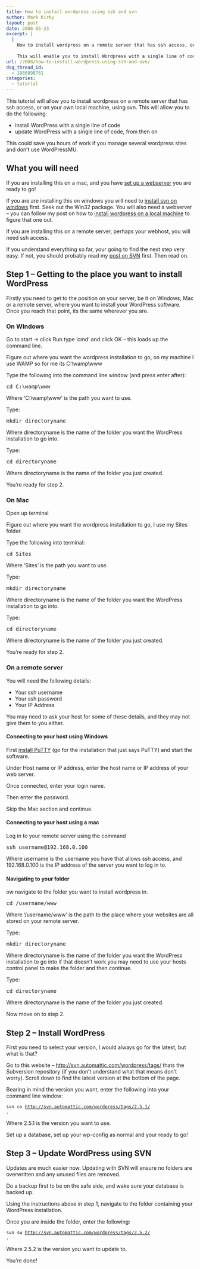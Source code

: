 ```yaml
---
title: How to install wordpress using ssh and svn
author: Mark Kirby
layout: post
date: 2008-05-23
excerpt: |
  |
    How to install wordpress on a remote server that has ssh access, or on your own local machine, using svn. 
    
    This will enable you to install Wordpress with a single line of code and update Wordpress with a single line of code, from then on.
url: /2008/how-to-install-wordpress-using-ssh-and-svn/
dsq_thread_id:
  - 1086898761
categories:
  - tutorial
---
```

This tutorial will allow you to install wordpress on a remote server that has ssh access, or on your own local machine, using svn. This will allow you to do the following:

  * install WordPress with a single line of code
  * update WordPress with a single line of code, from then on

This could save you hours of work if you manage several wordpress sites and don&#8217;t use WordPressMU.

## What you will need

If you are installing this on a mac, and you have [set up a webserver][1] you are ready to go!

If you are are installing this on windows you will need to [install svn on windows][2] first. Seek out the Win32 package. You will also need a webserver &#8211; you can follow my post on how to [install wordpress on a local machine][3] to figure that one out.

If you are installing this on a remote server, perhaps your webhost, you will need ssh access.

If you understand everything so far, your going to find the next step very easy. If not, you should probably read my [post on SVN][4] first. Then read on.

## Step 1 &#8211; Getting to the place you want to install WordPress

Firstly you need to get to the position on your server, be it on Windows, Mac or a remote server, where you want to install your WordPress software. Once you reach that point, its the same wherever you are.

### On WIndows

Go to start -> click Run type &#8216;cmd&#8217; and click OK &#8211; this loads up the command line.

Figure out where you want the wordpress installation to go, on my machine I use WAMP so for me its C:\wamp\www

Type the following into the command line window (and press enter after):

<pre>cd C:\wamp\www</pre>

Where &#8216;C:\wamp\www&#8217; is the path you want to use.

Type:

<pre>mkdir directoryname</pre>

Where directoryname is the name of the folder you want the WordPress installation to go into.

Type:

<pre>cd directoryname</pre>

Where directoryname is the name of the folder you just created.

You&#8217;re ready for step 2.

### On Mac

Open up terminal

Figure out where you want the wordpress installation to go, I use my Sites folder.

Type the following into terminal:

<pre>cd Sites</pre>

Where &#8216;Sites&#8217; is the path you want to use.

Type:

<pre>mkdir directoryname</pre>

Where directoryname is the name of the folder you want the WordPress installation to go into.

Type:

<pre>cd directoryname</pre>

Where directoryname is the name of the folder you just created.

You&#8217;re ready for step 2.

### On a remote server

You will need the following details:

  * Your ssh username
  * Your ssh password
  * Your IP Address

You may need to ask your host for some of these details, and they may not give them to you either.

#### Connecting to your host using Windows

First [install PuTTY][5] (go for the installation that just says PuTTY) and start the software.

Under Host name or IP address, enter the host name or IP address of your web server.

Once connected, enter your login name.

Then enter the password.

Skip the Mac section and continue.

#### Connecting to your host using a mac

Log in to your remote server using the command

<pre>ssh username@192.168.0.100</pre>

Where username is the username you have that allows ssh access, and 192.168.0.100 is the IP address of the server you want to log in to.

#### Navigating to your folder

ow navigate to the folder you want to install wordpress in.

<pre>cd /username/www</pre>

Where &#8216;/username/www&#8217; is the path to the place where your websites are all stored on your remote server.

Type:

<pre>mkdir directoryname</pre>

Where directoryname is the name of the folder you want the WordPress installation to go into if that doesn&#8217;t work you may need to use your hosts control panel to make the folder and then continue.

Type:

<pre>cd directoryname</pre>

Where directoryname is the name of the folder you just created.

Now move on to step 2.

## Step 2 &#8211; Install WordPress

First you need to select your version, I would always go for the latest, but what is that?

Go to this website &#8211; <http://svn.automattic.com/wordpress/tags/> thats the Subversion repository (if you don&#8217;t understand what that means don&#8217;t worry). Scroll down to find the latest version at the bottom of the page.

Bearing in mind the version you want, enter the following into your command line window:<br id="hb4q" />

<code id="dnhd">svn co http://svn.automattic.com/wordpress/tags/2.5.1/ .</code>

Where 2.5.1 is the version you want to use.

Set up a database, set up your wp-config as normal and your ready to go!

## Step 3 &#8211; Update WordPress using SVN

Updates are much easier now. Updating with SVN will ensure no folders are overwritten and any unused files are removed.

Do a backup first to be on the safe side, and wake sure your database is backed up.

Using the instructions above in step 1, navigate to the folder containing your WordPress installation.

Once you are inside the folder, enter the following:

<code id="dnhd">svn sw http://svn.automattic.com/wordpress/tags/2.5.2/ .</code>

Where 2.5.2 is the version you want to update to.

You&#8217;re done!

 [1]: http://mark-kirby.co.uk/2007/set-up-php-5-apache-2-and-mysql-5-on-os-x-leopard/
 [2]: http://subversion.tigris.org/project_packages.html#binary-packages
 [3]: http://http://mark-kirby.co.uk/2008/how-to-create-a-local-copy-of-a-wordpress-site/
 [4]: http://mark-kirby.co.uk/2008/how-to-set-up-and-use-subversion-svn-on-os-x-leopard/
 [5]: http://www.chiark.greenend.org.uk/~sgtatham/putty/download.html